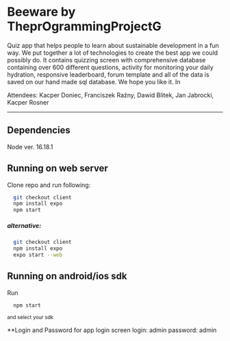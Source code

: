 
# Beeware by TheprOgrammingProjectG

Quiz app that helps people to learn about sustainable development in a fun way. We put together a lot of technologies to create the best app we could possibly do. It contains quizzing screen with comprehensive database containing over 600 different questions, activity for monitoring your daily hydration, responsive leaderboard, forum template and all of the data is saved on our hand made sql database. We hope you like it. In 



Attendees:
Kacper Doniec, Franciszek Raźny, Dawid Blitek, Jan Jabrocki, Kacper Rosner

--------------------------------------------------------------
## Dependencies
Node ver. 16.18.1
## Running on web server

Clone repo and run following:

```bash
  git checkout client
  npm install expo
  npm start
```

##### alternative:
```bash
  git checkout client
  npm install expo
  expo start --web
```
    

## Running on android/ios sdk

Run 

```bash
  npm start
```
<sup>and select your sdk</sup>


**Login and Password for app login screen
login: admin
password: admin
